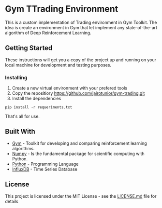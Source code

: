 # Gym TTrading Environment

This is a custom implementation of Trading environment in Gym Toolkit. The idea is create an environment in Gym that let implement any state-of-the-art algorithm of Deep Reinforcement Learning.

## Getting Started

These instructions will get you a copy of the project up and running on your local machine for development and testing purposes.

### Installing

1. Create a new virtual environment with your prefered tools
2. Copy the repositiory https://github.com/jairotunior/gym-trading.git
3. Install the dependencies

```
pip install -r requeriments.txt
```

That's all for use.

## Built With

* [Gym](https://gym.openai.com/) - Toolkit for developing and comparing reinforcement learning algorithms.
* [Numpy](http://www.numpy.org/) - Is the fundamental package for scientific computing with Python.
* [Python](https://www.python.org/) - Programming Language
* [InfluxDB](https://www.influxdata.com) - Time Series Database

## License

This project is licensed under the MIT License - see the [LICENSE.md](LICENSE.md) file for details
